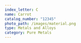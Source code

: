 ```yaml
---
index_letter: C
name: Carrot
catalog_number: "12345"
photo_path: /images/material.png
type: Metals and Alloys
category: Pure Metals
---
```

